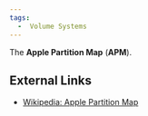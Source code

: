 ```yaml
---
tags:
  -  Volume Systems
---
```

The **Apple Partition Map** (**APM**).

## External Links

- [Wikipedia: Apple Partition
  Map](http://en.wikipedia.org/wiki/Apple_Partition_Map)


